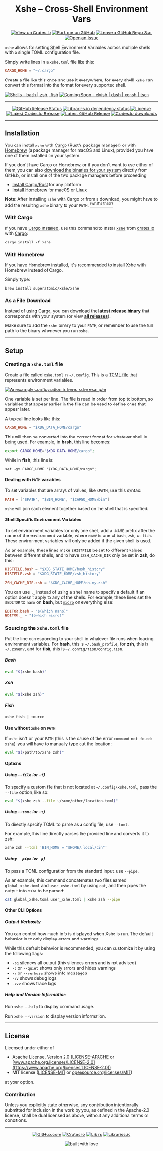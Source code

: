 <div align=center>

  # Xshe – Cross-Shell Environment Vars

  [![View on Crates.io][icon-link-crates]][crates]
  [![Fork me on GitHub][icon-fork]][fork]
  [![Leave a GitHub Repo Star][icon-star]][repo]
  [![Open an Issue][icon-issue]][new issue]

  <!-- Make sure to update the link in addition to the number! -->
  <!--
  🎉 **New Major Release: v0.4.** [*See what's new.*][gh release new]
  -->

</div>

<!-- Make sure this is commented on release -->
<!--
<div align=center>

  ---

  The branch `main` is ahead of the current release.
  If you are looking for the documentation for the latest released version,
  [switch to the `0.4.0` release branch](https://github.com/superatomic/xshe/tree/v0.4.0),
  or view the documentation on [Lib.rs][lib.rs] or [Crates.io][crates].
  
  ![GitHub commits since latest release (by date)](https://img.shields.io/github/commits-since/superatomic/xshe/latest/main)

  ---

</div>
-->

`xshe` allows for setting <u>Sh</u>ell <u>E</u>nvironment Variables across multiple shells with a single TOML
configuration file.

Simply write lines in a `xshe.toml` file like this:

```toml
CARGO_HOME = "~/.cargo"
```

Create a file like this once and use it everywhere, for every shell! `xshe` can convert this format into the format for
every supported shell.

<!--When updating this list, update the icon *AND* the alt text -->
[![Shells - bash | zsh | fish][icon-shells]](#sourcing-the-xshetoml-file)
[![Coming Soon - elvish | dash | xonsh | tsch][icon-future-shells]][future shells]

---

<div align=center>

  [![GitHub Release Status][icon-release]][release workflows]
  [![Libraries.io dependency status][icon-depend]][libraries.io tree]
  [![License][icon-license]][license]
  [![Latest Crates.io Release][icon-crates]][crates]
  [![Latest GitHub Release][icon-gh-release]][gh release]
  [![Crates.io downloads][icon-crates-downloads]][lib.rs install]

</div>

---

## Installation

You can install `xshe` with [Cargo] (Rust's package manager) or with [Homebrew] (a package manager for macOS and Linux),
provided you have one of them installed on your system.

If you don't have Cargo or Homebrew, or if you don't want to use either of them,
you can also [download the binaries for your system][gh release latest] directly from GitHub,
or install one of the two package managers before proceeding.

- [Install Cargo/Rust] for any platform
- [Install Homebrew][Homebrew] for macOS or Linux

**Note:** After installing `xshe` with Cargo or from a download, you might have to add the resulting `xshe` binary to your `PATH`.
[<sup>(what's that?)</sup>][path?]

### With Cargo

If you have [Cargo installed][Install Cargo/Rust], use this command to install [`xshe`][crates] from [crates.io][crates] with [Cargo]:

```shell
cargo install -f xshe
```

### With Homebrew

If you have Homebrew installed, it's recommended to install Xshe with Homebrew instead of Cargo.

Simply type:

```shell
brew install superatomic/xshe/xshe
```

### As a File Download

Instead of using Cargo, you can download the [**latest release binary**][gh release latest] that corresponds with your system
(or view [**all releases**][gh release]).

Make sure to add the `xshe` binary to your `PATH`,
or remember to use the full path to the binary whenever you run `xshe`.

---

## Setup

### Creating a `xshe.toml` file

Create a file called `xshe.toml` in `~/.config`. This is a [TOML file][toml] that represents environment variables.

[![An example configuration is here: xshe example][icon-example]][example]

One variable is set per line. The file is read in order from top to bottom,
so variables that appear earlier in the file can be used to define ones that appear later.

A typical line looks like this:

```toml
CARGO_HOME = "$XDG_DATA_HOME/cargo"
```

This will then be converted into the correct format for whatever shell is being used.
For example, in **bash**, this line becomes:

```bash
export CARGO_HOME="$XDG_DATA_HOME/cargo";
```
While in **fish**, this line is:
```fish
set -gx CARGO_HOME "$XDG_DATA_HOME/cargo";
```

#### Dealing with `PATH` variables

To set variables that are arrays of values, like `$PATH`, use this syntax:

```toml
PATH = ["$PATH", "$BIN_HOME", "$CARGO_HOME/bin"]
```
`xshe` will join each element together based on the shell that is specified.

#### Shell Specific Environment Variables

To set environment variables for only one shell, add a `.NAME` prefix after the name of the environment variable,
where `NAME` is one of `bash`, `zsh`, or `fish`.
These environment variables will only be added if the given shell is used.

As an example, these lines make `$HISTFILE` be set to different values between different shells,
and to have `$ZSH_CACHE_DIR` only be set in **zsh**, do this:

```toml
HISTFILE.bash = "$XDG_STATE_HOME/bash_history"
HISTFILE.zsh = "$XDG_STATE_HOME/zsh_history"

ZSH_CACHE_DIR.zsh = "$XDG_CACHE_HOME/oh-my-zsh"
```

You can use `._` instead of using a shell name to specify a default if an option doesn't apply to any of the shells.
For example, these lines set the `$EDITOR` to `nano` on **bash**, but [`micro`][micro] on everything else:

```toml
EDITOR.bash = "$(which nano)"
EDITOR._ = "$(which micro)"
```

### Sourcing the `xshe.toml` file

Put the line corresponding to your shell in whatever file runs when loading environment variables.
For **bash**, this is `~/.bash_profile`, for **zsh**, this is `~/.zshenv`, and for **fish**, this is `~/.config/fish/config.fish`.

##### Bash
```bash
eval "$(xshe bash)"
```

##### Zsh
```zsh
eval "$(xshe zsh)"
```

##### Fish
```fish
xshe fish | source
```

#### Use without `xshe` on `PATH`
If `xshe` isn't on your `PATH` (this is the cause of the error `command not found: xshe`), you will have to manually type out the location:

```zsh
eval "$(/path/to/xshe zsh)"
```

#### Options

##### Using `--file` (or `-f`)

To specify a custom file that is not located at `~/.config/xshe.toml`, pass the `--file` option, like so:

```zsh
eval "$(xshe zsh --file ~/some/other/location.toml)"
```

##### Using `--toml` (or `-t`)

To directly specify TOML to parse as a config file, use `--toml`.

For example, this line directly parses the provided line and converts it to zsh:
```zsh
xshe zsh --toml 'BIN_HOME = "$HOME/.local/bin"'
```

##### Using `--pipe` (or `-p`)

To pass a TOML configuration from the standard input, use `--pipe`.

As an example, this command concatenates two files named
`global_xshe.toml` and `user_xshe.toml` by using `cat`,
and then pipes the output into `xshe` to be parsed:
```zsh
cat global_xshe.toml user_xshe.toml | xshe zsh --pipe
```

#### Other CLI Options

##### Output Verbosity

You can control how much info is displayed when Xshe is run.
The default behavior is to only display errors and warnings.

While this default behavior is recommended, you can customize it by using the following flags:

* `-qq` silences all output (this silences errors and is not advised)
* `-q` or `--quiet` shows only errors and hides warnings
* `-v` or `--verbose` shows info messages
* `-vv` shows debug logs
* `-vvv` shows trace logs

##### Help and Version Information

Run `xshe --help` to display command usage.

Run `xshe --version` to display version information.

---

## License

Licensed under either of

* Apache License, Version 2.0 ([LICENSE-APACHE](LICENSE-APACHE.txt) or [www.apache.org/licenses/LICENSE-2.0](https://www.apache.org/licenses/LICENSE-2.0))
* MIT license ([LICENSE-MIT](LICENSE-MIT.txt) or [opensource.org/licenses/MIT](https://opensource.org/licenses/MIT))

at your option.

### Contribution

Unless you explicitly state otherwise, any contribution intentionally submitted
for inclusion in the work by you, as defined in the Apache-2.0 license, shall be dual licensed as above, without any
additional terms or conditions.

---

<div align=center>
  
  [![GitHub.com][icon-link-github]][repo]
  [![Crates.io][icon-link-crates]][crates]
  [![Lib.rs][icon-link-lib.rs]][lib.rs]
  [![Libraries.io][icon-link-libraries]][libraries.io]

  ![built with love][icon-love]

</div>

[icon-link-github]: https://custom-icon-badges.herokuapp.com/badge/-GitHub.com-2ea44f?logo=github&logoColor=white&style=flat
[icon-link-crates]: https://custom-icon-badges.herokuapp.com/badge/-Crates.io-ffc832?logo=package&logoColor=black&style=flat
[icon-link-lib.rs]: https://custom-icon-badges.herokuapp.com/badge/-Lib.rs-bb44ee?logo=book&logoColor=white&style=flat
[icon-link-libraries]: https://custom-icon-badges.herokuapp.com/badge/-Libraries.io-337ab7?logo=codescan&logoColor=white&style=flat


[icon-fork]:  https://custom-icon-badges.herokuapp.com/badge/-Fork%20me%20on%20Github-teal?style=flat&logo=repo-forked&logoColor=white
[icon-star]:  https://custom-icon-badges.herokuapp.com/badge/-Star%20Repo-action?style=flat&logo=star&logoColor=white&color=F25278
[icon-issue]: https://custom-icon-badges.herokuapp.com/badge/-Open%20an%20Issue-palegreen?style=flat&logo=issue-opened&logoColor=black

[icon-release]: https://custom-icon-badges.herokuapp.com/github/workflow/status/superatomic/xshe/release?label=release%20build&style=for-the-badge&logo=file-zip&logoColor=white
[icon-depend]: https://custom-icon-badges.herokuapp.com/librariesio/release/cargo/xshe?style=for-the-badge&logo=package-dependencies&logoColor=white
[icon-license]: https://custom-icon-badges.herokuapp.com/crates/l/xshe?style=for-the-badge&logo=law&logoColor=white
[icon-crates]: https://custom-icon-badges.herokuapp.com/crates/v/xshe?logo=package&style=for-the-badge&logoColor=white
[icon-gh-release]: https://custom-icon-badges.herokuapp.com/github/v/release/superatomic/xshe?include_prereleases&logo=github&style=for-the-badge
[icon-crates-downloads]: https://custom-icon-badges.herokuapp.com/crates/d/xshe?style=for-the-badge&logo=download&logoColor=white

[icon-shells]: https://custom-icon-badges.herokuapp.com/badge/Shells-bash_|_zsh_|_fish-2ea44f?logo=terminal&logoColor=white
[icon-future-shells]: https://custom-icon-badges.herokuapp.com/badge/Coming_Soon-elvish_|_dash_|_xonsh_|_tsch-yellow?logo=checklist&logoColor=white

[icon-example]: https://custom-icon-badges.herokuapp.com/badge/Example-xshe.toml-blue?labelColor=blue&color=lightblue&logo=file&logoColor=white

[icon-love]: https://forthebadge.com/images/badges/built-with-love.svg


[fork]: https://github.com/superatomic/xshe/fork
[new issue]: https://github.com/superatomic/xshe/issues/new/choose
[repo]: https://github.com/superatomic/xshe/
[lib.rs]: https://lib.rs/crates/xshe
[lib.rs install]: https://lib.rs/install/xshe
[libraries.io]: https://libraries.io/cargo/xshe
[crates]: https://crates.io/crates/xshe

[future shells]: https://github.com/users/superatomic/projects/1

[license]: https://github.com/search?q=repo%3Asuperatomic%2Fxshe+path%3A%2F+filename%3ALICENSE&type=Code
[libraries.io tree]: https://libraries.io/cargo/xshe/tree?kind=normal

[gh release]: https://github.com/superatomic/xshe/releases/
[gh release latest]: https://github.com/superatomic/xshe/releases/latest
[gh release new]: https://github.com/superatomic/xshe/releases/tag/v0.4.1
[release workflows]: https://github.com/superatomic/xshe/actions/workflows/release.yml

[Cargo]: https://doc.rust-lang.org/cargo/
[Homebrew]: https://brew.sh
[Install Cargo/Rust]: https://www.rust-lang.org/tools/install
[toml]: https://toml.io/en/
[micro]: https://micro-editor.github.io/

[example]: https://gist.github.com/superatomic/52a46e53a4afce75ede4db7ba6354e0a
[path?]: https://askubuntu.com/questions/551990/what-does-path-mean
